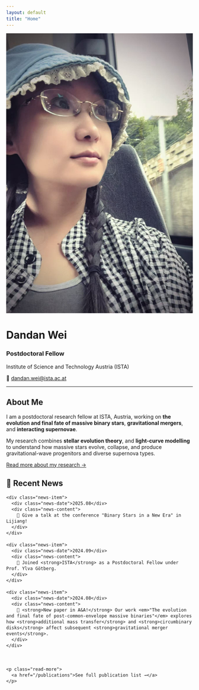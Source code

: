 ```yaml
---
layout: default
title: "Home"
---
```


<div class="profile-container">

  <div class="profile-left">
    <img src="/assets/images/Dandan.jpg" alt="Dandan Wei" class="profile-pic">
  </div>

  <div class="profile-right">
    <h1>Dandan Wei</h1>
    <h3>Postdoctoral Fellow</h3>
    <p>Institute of Science and Technology Austria (ISTA)</p>
    <p>📧 <a href="mailto:dandan.wei@ista.ac.at">dandan.wei@ista.ac.at</a></p>
  </div>

</div>

---

<div class="bottom-grid">

  <div class="about-box">
    <h2>About Me</h2>
    <p>
      I am a postdoctoral research fellow at ISTA, Austria, working on 
      <strong>the evolution and final fate of massive binary stars</strong>, 
      <strong>gravitational mergers</strong>, and 
      <strong>interacting supernovae</strong>.
    </p>
    <p>
      My research combines <strong>stellar evolution theory</strong>, 
      and <strong>light-curve modelling</strong> to understand
      how massive stars evolve, collapse, and produce gravitational-wave
      progenitors and diverse supernova types.
    </p>
    <p class="read-more">
        <a href="/research">Read more about my research →</a>
    </p>

  </div>

  <div class="news-box">
    <h2>📢 Recent News</h2>
    
    <div class="news-item">
      <div class="news-date">2025.08</div>
      <div class="news-content">
        🎉 Give a talk at the conference "Binary Stars in a New Era" in Lijiang!
      </div>
    </div>

    <div class="news-item">
      <div class="news-date">2024.09</div>
      <div class="news-content">
        🎉 Joined <strong>ISTA</strong> as a Postdoctoral Fellow under Prof. Ylva Götberg.
      </div>
    </div>

    <div class="news-item">
      <div class="news-date">2024.08</div>
      <div class="news-content">
        🏅 <strong>New paper in A&A!</strong> Our work <em>"The evolution and final fate of post-common-envelope massive binaries"</em> explores how <strong>additional mass transfer</strong> and <strong>circumbinary disks</strong> affect subsequent <strong>gravitational merger events</strong>.
      </div>
    </div>
    


    <p class="read-more">
      <a href="/publications">See full publication list →</a>
    </p>


  </div>

</div>
